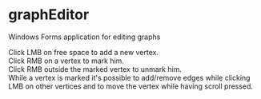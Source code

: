 # graphEditor
Windows Forms application for editing graphs

Click LMB on free space to add a new vertex.  
Click RMB on a vertex to mark him.  
Click RMB outside the marked vertex to unmark him.  
While a vertex is marked it's possible to add/remove edges while clicking LMB on other vertices and to move the vertex while having scroll pressed.
